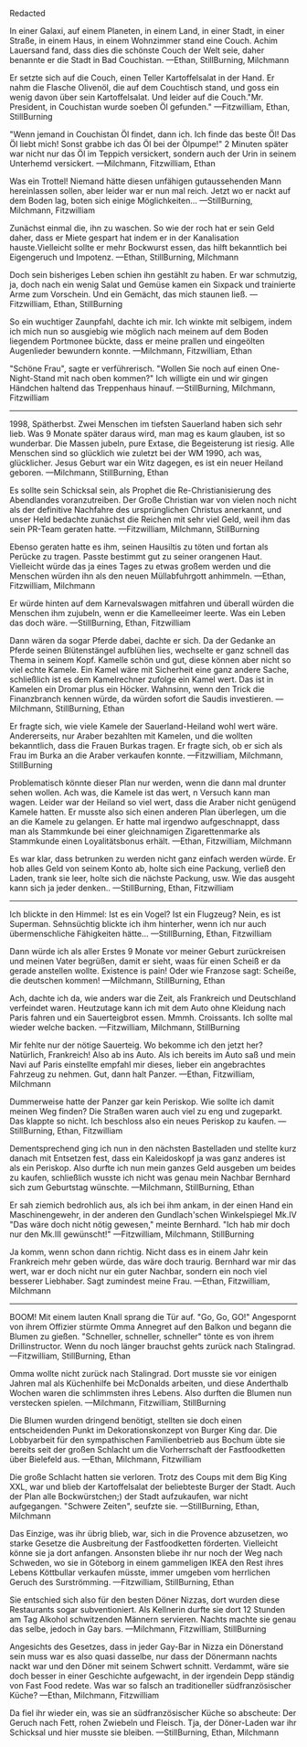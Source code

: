 
Redacted

In einer Galaxi, auf einem Planeten, in einem Land, in einer Stadt, in einer Straße, in einem Haus, in einem Wohnzimmer stand eine Couch. Achim Lauersand fand, dass dies die schönste Couch der Welt seie, daher benannte er die Stadt in Bad Couchistan.
—Ethan, StillBurning, Milchmann

Er setzte sich auf die Couch, einen Teller Kartoffelsalat in der Hand. Er nahm die Flasche Olivenöl, die auf dem Couchtisch stand, und goss ein wenig davon über sein Kartoffelsalat. Und leider auf die Couch."Mr. President, in Couchistan wurde soeben Öl gefunden."
—Fitzwilliam, Ethan, StillBurning

"Wenn jemand in Couchistan Öl findet, dann ich. Ich finde das beste Öl! Das Öl liebt mich! Sonst grabbe ich das Öl bei der Ölpumpe!" 2 Minuten später war nicht nur das Öl im Teppich versickert, sondern auch der Urin in seinem Unterhemd versickert.
—Milchmann, Fitzwilliam, Ethan

Was ein Trottel! Niemand hätte diesen unfähigen gutaussehenden Mann hereinlassen sollen, aber leider war er nun mal reich. Jetzt wo er nackt auf dem Boden lag, boten sich einige Möglichkeiten...
—StillBurning, Milchmann, Fitzwilliam

Zunächst einmal die, ihn zu waschen. So wie der roch hat er sein Geld daher, dass er Miete gespart hat indem er in der Kanalisation hauste.Vielleicht sollte er mehr Bockwurst essen, das hilft bekanntlich bei Eigengeruch und Impotenz.
—Ethan, StillBurning, Milchmann

Doch sein bisheriges Leben schien ihn gestählt zu haben. Er war schmutzig, ja, doch nach ein wenig Salat und Gemüse kamen ein Sixpack und trainierte Arme zum Vorschein. Und ein Gemächt, das mich staunen ließ.
—Fitzwilliam, Ethan, StillBurning

So ein wuchtiger Zaunpfahl, dachte ich mir. Ich winkte mit selbigem, indem ich mich nun so ausgiebig wie möglich nach meinem auf dem Boden liegendem Portmonee bückte, dass er meine prallen und eingeölten Augenlieder bewundern konnte.
—Milchmann, Fitzwilliam, Ethan

"Schöne Frau", sagte er verführerisch. "Wollen Sie noch auf einen One-Night-Stand mit nach oben kommen?" Ich willigte ein und wir gingen Händchen haltend das Treppenhaus hinauf.
—StillBurning, Milchmann, Fitzwilliam

---

1998, Spätherbst. Zwei Menschen im tiefsten Sauerland haben sich sehr lieb. Was 9 Monate später daraus wird, man mag es kaum glauben, ist so wunderbar. Die Massen jubeln, pure Extase, die Begeisterung ist riesig. Alle Menschen sind so glücklich wie zuletzt bei der WM 1990, ach was, glücklicher. Jesus Geburt war ein Witz dagegen, es ist ein neuer Heiland geboren.
—Milchmann, StillBurning, Ethan

Es sollte sein Schicksal sein, als Prophet die Re-Christianisierung des Abendlandes voranzutreiben. Der Große Christian war von vielen noch nicht als der definitive Nachfahre des ursprünglichen Christus anerkannt, und unser Held bedachte zunächst die Reichen mit sehr viel Geld, weil ihm das sein PR-Team geraten hatte.
—Fitzwilliam, Milchmann, StillBurning

Ebenso geraten hatte es ihm, seinen Hausiltis zu töten und fortan als Perücke zu tragen. Passte bestimmt gut zu seiner orangenen Haut. Vielleicht würde das ja eines Tages zu etwas großem werden und die Menschen würden ihn als den neuen Müllabfuhrgott anhimmeln.
—Ethan, Fitzwilliam, Milchmann

Er würde hinten auf dem Karnevalswagen mitfahren und überall würden die Menschen ihm zujubeln, wenn er die Kamelleeimer leerte. Was ein Leben das doch wäre.
—StillBurning, Ethan, Fitzwilliam

Dann wären da sogar Pferde dabei, dachte er sich. Da der Gedanke an Pferde seinen Blütenstängel aufblühen lies, wechselte er ganz schnell das Thema in seinem Kopf. Kamelle schön und gut, diese können aber nicht so viel echte Kamele. Ein Kamel wäre mit Sicherheit eine ganz andere Sache, schließlich ist es dem Kamelrechner zufolge ein Kamel wert. Das ist in Kamelen ein Dromar plus ein Höcker. Wahnsinn, wenn den Trick die Finanzbranch kennen würde, da würden sofort die Saudis investieren.
—Milchmann, StillBurning, Ethan

Er fragte sich, wie viele Kamele der Sauerland-Heiland wohl wert wäre. Andererseits, nur Araber bezahlten mit Kamelen, und die wollten bekanntlich, dass die Frauen Burkas tragen. Er fragte sich, ob er sich als Frau im Burka an die Araber verkaufen konnte.
—Fitzwilliam, Milchmann, StillBurning

Problematisch könnte dieser Plan nur werden, wenn die dann mal drunter sehen wollen. Ach was, die Kamele ist das wert, n Versuch kann man wagen. Leider war der Heiland so viel wert, dass die Araber nicht genügend Kamele hatten. Er musste also sich einen anderen Plan überlegen, um die an die Kamele zu gelangen. Er hatte mal irgendwo aufgeschnappt, dass man als Stammkunde bei einer gleichnamigen Zigarettenmarke als Stammkunde einen Loyalitätsbonus erhält.
—Ethan, Fitzwilliam, Milchmann

Es war klar, dass betrunken zu werden nicht ganz einfach werden würde. Er hob alles Geld von seinem Konto ab, holte sich eine Packung, verließ den Laden, trank sie leer, holte sich die nächste Packung, usw. Wie das ausgeht kann sich ja jeder denken..
—StillBurning, Ethan, Fitzwilliam

---

Ich blickte in den Himmel: Ist es ein Vogel? Ist ein Flugzeug? Nein, es ist Superman. Sehnsüchtig blickte ich ihm hinterher, wenn ich nur auch übermenschliche Fähigkeiten hätte...
—StillBurning, Ethan, Fitzwilliam

Dann würde ich als aller Erstes 9 Monate vor meiner Geburt zurückreisen und meinen Vater begrüßen, damit er sieht, waas für einen Scheiß er da gerade anstellen wollte. Existence is pain! Oder wie Franzose sagt: Scheiße, die deutschen kommen!
—Milchmann, StillBurning, Ethan

Ach, dachte ich da, wie anders war die Zeit, als Frankreich und Deutschland verfeindet waren. Heutzutage kann ich mit dem Auto ohne Kleidung nach Paris fahren und ein Sauerteigbrot essen. Mmmh. Croissants. Ich sollte mal wieder welche backen.
—Fitzwilliam, Milchmann, StillBurning

Mir fehlte nur der nötige Sauerteig. Wo bekomme ich den jetzt her?Natürlich, Frankreich! Also ab ins Auto. Als ich bereits im Auto saß und mein Navi auf Paris einstellte empfahl mir dieses, lieber ein angebrachtes Fahrzeug zu nehmen. Gut, dann halt Panzer.
—Ethan, Fitzwilliam, Milchmann

Dummerweise hatte der Panzer gar kein Periskop. Wie sollte ich damit meinen Weg finden? Die Straßen waren auch viel zu eng und zugeparkt. Das klappte so nicht. Ich beschloss also ein neues Periskop zu kaufen.
—StillBurning, Ethan, Fitzwilliam

Dementsprechend ging ich nun in den nächsten Bastelladen und stellte kurz danach mit Entsetzen fest, dass ein Kaleidoskopf ja was ganz anderes ist als ein Periskop. Also durfte ich nun mein ganzes Geld ausgeben um beides zu kaufen, schließlich wusste ich nicht was genau mein Nachbar Bernhard sich zum Geburtstag wünschte.
—Milchmann, StillBurning, Ethan

Er sah ziemich bedrohlich aus, als ich bei ihm ankam, in der einen Hand ein Maschinengewehr, in der anderen den Gundlach'schen Winkelspiegel Mk.IV "Das wäre doch nicht nötig gewesen," meinte Bernhard. "Ich hab mir doch nur den Mk.III gewünscht!"
—Fitzwilliam, Milchmann, StillBurning

Ja komm, wenn schon dann richtig. Nicht dass es in einem Jahr kein Frankreich mehr geben würde, das wäre doch traurig. Bernhard war mir das wert, war er doch nicht nur ein guter Nachbar, sondern ein noch viel besserer Liebhaber. Sagt zumindest meine Frau.
—Ethan, Fitzwilliam, Milchmann

---

BOOM! Mit einem lauten Knall sprang die Tür auf. "Go, Go, GO!" Angespornt von ihrem Offizier stürmte Omma Annegret auf den Balkon und begann die Blumen zu gießen. "Schneller, schneller, schneller" tönte es von ihrem Drillinstructor. Wenn du noch länger brauchst gehts zurück nach Stalingrad.
—Fitzwilliam, StillBurning, Ethan

Omma wollte nicht zurück nach Stalingrad. Dort musste sie vor einigen Jahren mal als Küchenhilfe bei McDonalds arbeiten, und diese Anderthalb Wochen waren die schlimmsten ihres Lebens. Also durften die Blumen nun verstecken spielen.
—Milchmann, Fitzwilliam, StillBurning

Die Blumen wurden dringend benötigt, stellten sie doch einen entscheidenden Punkt im Dekorationskonzept von Burger King dar. Die Lobbyarbeit für den sympathischen Familienbetrieb aus Bochum übte sie bereits seit der großen Schlacht um die Vorherrschaft der Fastfoodketten über Bielefeld aus.
—Ethan, Milchmann, Fitzwilliam

Die große Schlacht hatten sie verloren. Trotz des Coups mit dem Big King XXL, war und blieb der Kartoffelsalat der beliebteste Burger der Stadt. Auch der Plan alle Bockwürstchen;) der Stadt aufzukaufen, war nicht aufgegangen. "Schwere Zeiten", seufzte sie.
—StillBurning, Ethan, Milchmann

Das Einzige, was ihr übrig blieb, war, sich in die Provence abzusetzen, wo starke Gesetze die Ausbreitung der Fastfoodketten förderten. Vielleicht könne sie ja dort anfangen. Ansonsten bliebe ihr nur noch der Weg nach Schweden, wo sie in Göteborg in einem gammeligen IKEA den Rest ihres Lebens Köttbullar verkaufen müsste, immer umgeben vom herrlichen Geruch des Surströmming.
—Fitzwilliam, StillBurning, Ethan

Sie entschied sich also für den besten Döner Nizzas, dort wurden diese Restaurants sogar subventioniert. Als Kellnerin durfte sie dort 12 Stunden am Tag Alkohol schwitzenden Männern servieren. Nachts machte sie genau das selbe, jedoch in Gay bars.
—Milchmann, Fitzwilliam, StillBurning

Angesichts des Gesetzes, dass in jeder Gay-Bar in Nizza ein Dönerstand sein muss war es also quasi dasselbe, nur dass der Dönermann nachts nackt war und den Döner mit seinem Schwert schnitt. Verdammt, wäre sie doch besser in einer Geschichte aufgewacht, in der irgendein Depp ständig von Fast Food redete. Was war so falsch an traditioneller südfranzösischer Küche?
—Ethan, Milchmann, Fitzwilliam

Da fiel ihr wieder ein, was sie an südfranzösischer Küche so abscheute: Der Geruch nach Fett, rohen Zwiebeln und Fleisch. Tja, der Döner-Laden war ihr Schicksal und hier musste sie bleiben.
—StillBurning, Ethan, Milchmann
